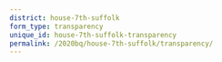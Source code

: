 ```yaml
---
district: house-7th-suffolk
form_type: transparency
unique_id: house-7th-suffolk-transparency
permalink: /2020bq/house-7th-suffolk/transparency/
---
```

